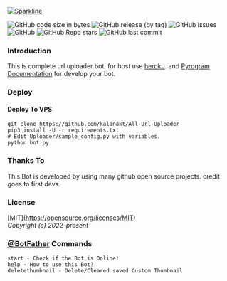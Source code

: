 [![Sparkline](https://stars.medv.io/Divarion-D/All-Url-Uploader.svg)](https://stars.medv.io/Divarion-D/All-Url-Uploader)

![GitHub code size in bytes](https://img.shields.io/github/languages/code-size/Divarion-D/All-Url-Uploader?logo=files&logoColor=f72585&style=social) ![GitHub release (by tag)](https://img.shields.io/github/downloads/Divarion-D/All-Url-Uploader/v1.0.0/total?color=90dbf4&logo=arlo&style=social) ![GitHub issues](https://img.shields.io/github/issues-raw/Divarion-D/All-Url-Uploader?color=8eecf5&logo=anaconda&logoColor=06d6a0&style=social) ![GitHub](https://img.shields.io/github/license/Divarion-D/All-Url-Uploader?logo=adguard&logoColor=390099&style=social) ![GitHub Repo stars](https://img.shields.io/github/stars/Divarion-D/All-Url-Uploader?color=90e0ef&logoColor=ff4d6d&style=social) ![GitHub last commit](https://img.shields.io/github/last-commit/Divarion-D/All-Url-Uploader?logo=electron&logoColor=89fc00&style=social)


### Introduction

This is complete url uploader bot. for host use [heroku](https://dashboard.heroku.com/). and [Pyrogram Documentation](https://docs.pyrogram.org) for develop your bot.

### Deploy
#### Deploy To VPS

```
git clone https://github.com/kalanakt/All-Url-Uploader
pip3 install -U -r requirements.txt
# Edit Uploader/sample_config.py with variables.
python bot.py
```

### Thanks To

This Bot is developed by using many github open source projects. credit goes to first devs

### License

\[MIT\](https://opensource.org/licenses/MIT)  
_Copyright (c) 2022-present_

### [@BotFather](https://telegram.dog/BotFather) Commands

```
start - Check if the Bot is Online!
help - How to use this Bot?
deletethumbnail - Delete/Cleared saved Custom Thumbnail
```

